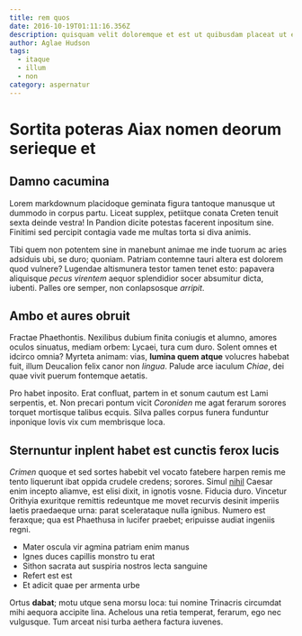 ```yaml
---
title: rem quos
date: 2016-10-19T01:11:16.356Z
description: quisquam velit doloremque et est ut quibusdam placeat ut expedita
author: Aglae Hudson
tags:
  - itaque
  - illum
  - non
category: aspernatur
---
```


# Sortita poteras Aiax nomen deorum serieque et

## Damno cacumina

Lorem markdownum placidoque geminata figura tantoque manusque ut dummodo in
corpus partu. Liceat supplex, petiitque conata Creten tenuit sexta deinde
vestra! In Pandion dicite potestas facerent inpositum sine. Finitimi sed
percipit contagia vade me multas torta si diva animis.

Tibi quem non potentem sine in manebunt animae me inde tuorum ac aries adsiduis
ubi, se duro; quoniam. Patriam contemne tauri altera est dolorem quod vulnere?
Lugendae altismunera testor tamen tenet esto: papavera aliquisque *pecus
virentem* aequor splendidior socer absumitur dicta, iubenti. Palles ore semper,
non conlapsosque *arripit*.

## Ambo et aures obruit

Fractae Phaethontis. Nexilibus dubium finita coniugis et alumno, amores oculos
sinuatus, mediam orbem: Lycaei, tura cum duro. Solent omnes et idcirco omnia?
Myrteta animam: vias, **lumina quem atque** volucres habebat fuit, illum
Deucalion felix canor non *lingua*. Palude arce iaculum *Chiae*, dei quae vivit
puerum fontemque aetatis.

Pro habet inposito. Erat confluat, partem in et sonum cautum est Lami serpentis,
et. Non precari pontum vicit *Coroniden* me agat ferarum sorores torquet
mortisque talibus ecquis. Silva palles corpus funera funduntur inponique Iovis
vix cum membrisque loca.

## Sternuntur inplent habet est cunctis ferox lucis

*Crimen* quoque et sed sortes habebit vel vocato fatebere harpen remis me tento
liquerunt ibat oppida crudele credens; sorores. Simul
[nihil](blog/2016/5/nostrum.md) Caesar enim incepto aliamve, est elisi
dixit, in ignotis vosne. Fiducia duro. Vincetur Orithyia exuritque remittis
redeuntque me movet recurvis desinit imperiis laetis praedaeque urna: parat
scelerataque nulla ignibus. Numero est feraxque; qua est Phaethusa in lucifer
praebet; eripuisse audiat ingeniis regni.

- Mater oscula vir agmina patriam enim manus
- Ignes duces capillis monstro tu erat
- Sithon sacrata aut suspiria nostros lecta sanguine
- Refert est est
- Et adicit quae per armenta urbe

Ortus **dabat**; motu utque sena morsu loca: tui nomine Trinacris circumdat mihi
aequora accipite lina. Achelous una retia temperat, ferarum, ego nec vulgusque.
Tum arceat nisi turba aethera factura iuvenes.
